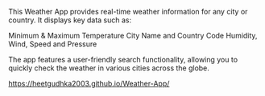 This Weather App provides real-time weather information for any city or country. It displays key data such as:

Minimum & Maximum Temperature
City Name and Country Code
Humidity, Wind, Speed and Pressure

The app features a user-friendly search functionality, allowing you to quickly check the weather in various cities across the globe.

https://heetgudhka2003.github.io/Weather-App/
